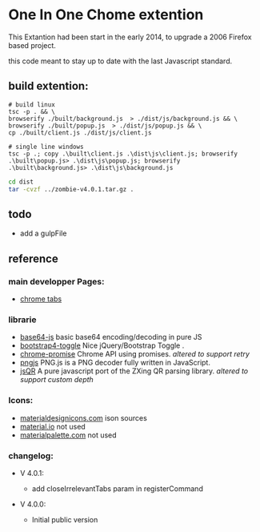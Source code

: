 # One In One Chome extention

This Extantion had been start in the early 2014, to upgrade a 2006 Firefox based project.

this code meant to stay up to date with the last Javascript standard.

## build extention:

```
# build linux
tsc -p . && \
browserify ./built/background.js  > ./dist/js/background.js && \
browserify ./built/popup.js  > ./dist/js/popup.js && \
cp ./built/client.js ./dist/js/client.js

# single line windows
tsc -p .; copy .\built\client.js .\dist\js\client.js; browserify .\built\popup.js> .\dist\js\popup.js; browserify .\built\background.js> .\dist\js\background.js
```

```bash
cd dist
tar -cvzf ../zombie-v4.0.1.tar.gz .
```

## todo
- add a gulpFile

## reference

### main developper Pages:
 - [chrome tabs](https://developer.chrome.com/extensions/tabs)

### librarie
- [base64-js](https://github.com/beatgammit/base64-js) basic base64 encoding/decoding in pure JS
- [bootstrap4-toggle](https://gitbrent.github.io/bootstrap4-toggle/) Nice jQuery/Bootstrap Toggle .
- [chrome-promise](https://github.com/tfoxy/chrome-promise) Chrome API using promises. *altered to support retry*
- [pngjs](https://github.com/arian/pngjs) PNG.js is a PNG decoder fully written in JavaScript.
- [jsQR](https://github.com/cozmo/jsQR) A pure javascript port of the ZXing QR parsing library. *altered to support custom depth*

### Icons:
- [materialdesignicons.com](https://materialdesignicons.com/) ison sources
- [material.io](https://material.io/tools/icons/) not used
- [materialpalette.com](https://www.materialpalette.com/icons) not used


### changelog:

* V 4.0.1:
    - add closeIrrelevantTabs param in registerCommand

* V 4.0.0:
    - Initial public version